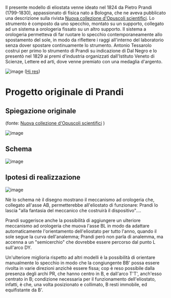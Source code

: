 Il presente modello di eliostata venne ideato nel 1824 da Pietro Prandi (1799-1830), appassionato di fisica nato a Bologna, che ne aveva pubblicato una descrizione sulla rivista 
[Nuova collezione d'Opuscoli scientifici](https://www.google.it/books/edition/Nuova_collezione_d_opuscoli_scientifici/8CJ4-jCC-UcC?hl=it&gbpv=1&pg=RA1-PA244&printsec=frontcover). Lo strumento è composto da uno specchio, montato su un supporto, collegato ad un sistema a orologeria fissato su un altro supporto. Il sistema a orologeria permetteva di far ruotare lo specchio contemporaneamente allo spostamento del sole, in modo da riflettere i raggi all'interno del laboratorio senza dover spostare continuamente lo strumento. 
Antonio Tessarolo costruì per primo lo strumento di Prandi su indicazione di Dal Negro e lo presentò nel 1829 ai premi d'industria organizzati dall'Istituto Veneto di Scienze, Lettere ed arti, dove venne premiato con una medaglia d'argento.

![image](https://user-images.githubusercontent.com/1620953/231253334-40d98891-aa1d-4002-831b-58ecce591f68.png) ([Hi res](https://user-images.githubusercontent.com/1620953/231253283-dd066f33-e152-4157-9e62-43e450e9648d.png))

# Progetto originale di Prandi #

## Spiegazione originale ##

(fonte: [Nuova collezione d'Opuscoli scientifici](https://www.google.it/books/edition/Nuova_collezione_d_opuscoli_scientifici/8CJ4-jCC-UcC?hl=it&gbpv=1&pg=RA1-PA244&printsec=frontcover) )

![image](https://user-images.githubusercontent.com/1620953/231255812-c737b7cc-f234-4c97-b0ce-100db81f7bb4.png)


## Schema ##

![image](https://user-images.githubusercontent.com/1620953/231253732-3c9b6665-f8a1-4119-9293-3687c7659af1.png)

## Ipotesi di realizzazione ##

![image](https://user-images.githubusercontent.com/1620953/231254764-09d7f83b-7414-4e14-a2b2-d16cc324e152.png)

Nè lo schema nè il disegno mostrano il meccanismo ad orologeria che, collegato all'asse AB, permetterebbe all'eliostato di funzionare: Prandi 
lo lascia "alla fantasia del meccanico che costruirà il dispositivo"....

Prandi suggerisce anche la possibilità di aggiungere un ulteriore meccanismo ad orologeria che muova l'asse BL in modo da adattare automaticamente 
l'orientamento dell'eliostato per tutto l'anno, quando il sole segue la curva dell'analemma; Prandi però non parla di analemma, ma accenna a un 
"semicerchio" che dovrebbe essere percorso dal punto L sull'arco DY.

Un'ulteriore miglioria rispetto ad altri modelli è la possibilità di orientare manualmente lo specchio in modo che la congiungente BB' possa essere rivolta in varie direzioni anzichè essere fissa;
cop è reso possibile dalla presenza degli archi PR, che hanno centro in B, e dall'arco T'T', anch'esso centrato in B; condizione necessaria per il funzionamento dell'eliostato, infatti, è che, una volta posizionato e collimato, B resti immobile, ed equifistante da B'.





